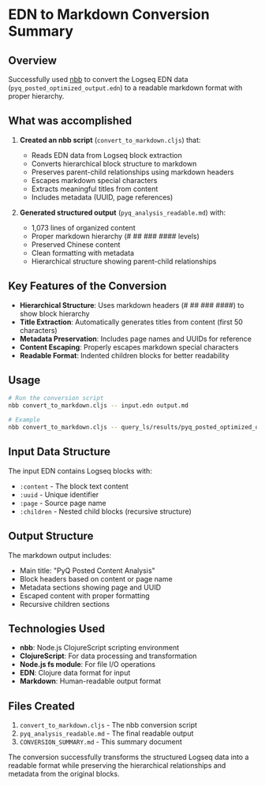 # EDN to Markdown Conversion Summary

## Overview

Successfully used [nbb](https://github.com/babashka/nbb) to convert the Logseq EDN data (`pyq_posted_optimized_output.edn`) to a readable markdown format with proper hierarchy.

## What was accomplished

1. **Created an nbb script** (`convert_to_markdown.cljs`) that:
   - Reads EDN data from Logseq block extraction
   - Converts hierarchical block structure to markdown
   - Preserves parent-child relationships using markdown headers
   - Escapes markdown special characters
   - Extracts meaningful titles from content
   - Includes metadata (UUID, page references)

2. **Generated structured output** (`pyq_analysis_readable.md`) with:
   - 1,073 lines of organized content
   - Proper markdown hierarchy (# ## ### #### levels)
   - Preserved Chinese content
   - Clean formatting with metadata
   - Hierarchical structure showing parent-child relationships

## Key Features of the Conversion

- **Hierarchical Structure**: Uses markdown headers (# ## ### ####) to show block hierarchy
- **Title Extraction**: Automatically generates titles from content (first 50 characters)
- **Metadata Preservation**: Includes page names and UUIDs for reference
- **Content Escaping**: Properly escapes markdown special characters
- **Readable Format**: Indented children blocks for better readability

## Usage

```bash
# Run the conversion script
nbb convert_to_markdown.cljs -- input.edn output.md

# Example
nbb convert_to_markdown.cljs -- query_ls/results/pyq_posted_optimized_output.edn pyq_analysis_readable.md
```

## Input Data Structure

The input EDN contains Logseq blocks with:
- `:content` - The block text content
- `:uuid` - Unique identifier
- `:page` - Source page name
- `:children` - Nested child blocks (recursive structure)

## Output Structure

The markdown output includes:
- Main title: "PyQ Posted Content Analysis"
- Block headers based on content or page name
- Metadata sections showing page and UUID
- Escaped content with proper formatting
- Recursive children sections

## Technologies Used

- **nbb**: Node.js ClojureScript scripting environment
- **ClojureScript**: For data processing and transformation
- **Node.js fs module**: For file I/O operations
- **EDN**: Clojure data format for input
- **Markdown**: Human-readable output format

## Files Created

1. `convert_to_markdown.cljs` - The nbb conversion script
2. `pyq_analysis_readable.md` - The final readable output
3. `CONVERSION_SUMMARY.md` - This summary document

The conversion successfully transforms the structured Logseq data into a readable format while preserving the hierarchical relationships and metadata from the original blocks. 